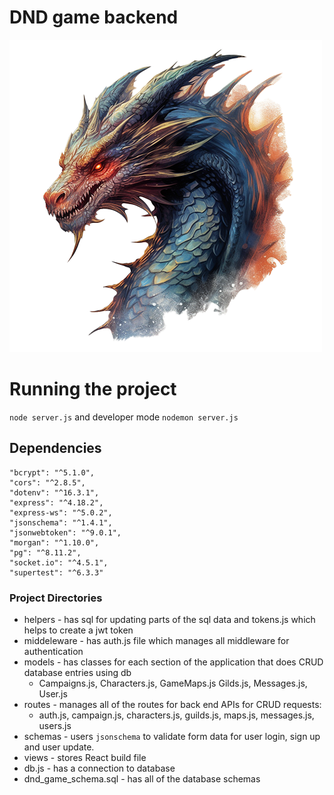 # DND game backend

![image of a dragon](https://github.com/taskul/dnd_front_end/blob/6130307f9b61daeafd86ccac6cd158e780202e3e/public/dragon_resized.png)

# Running the project
`node server.js` and developer mode `nodemon server.js`

## Dependencies
    "bcrypt": "^5.1.0",
    "cors": "^2.8.5",
    "dotenv": "^16.3.1",
    "express": "^4.18.2",
    "express-ws": "^5.0.2",
    "jsonschema": "^1.4.1",
    "jsonwebtoken": "^9.0.1",
    "morgan": "^1.10.0",
    "pg": "^8.11.2",
    "socket.io": "^4.5.1",
    "supertest": "^6.3.3"

### Project Directories
- helpers - has sql for updating parts of the sql data and tokens.js which helps to create a jwt token
- middeleware - has auth.js file which manages all middleware for authentication
- models - has classes for each section of the application that does CRUD database entries using db
    - Campaigns.js, Characters.js, GameMaps.js Gilds.js, Messages.js, User.js
- routes - manages all of the routes for back end APIs for CRUD requests:
  - auth.js, campaign.js, characters.js, guilds.js, maps.js, messages.js, users.js
- schemas - users `jsonschema` to validate form data for user login, sign up and user update.
- views - stores React build file
- db.js - has a connection to database
- dnd_game_schema.sql - has all of the database schemas

